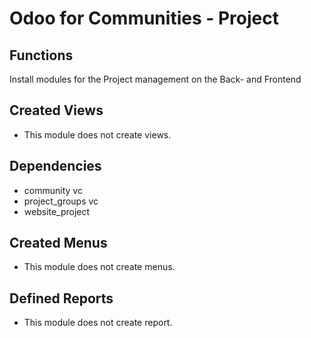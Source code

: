 # Odoo for Communities - Project #


## Functions ##
Install modules for the Project management on the Back- and Frontend

## Created Views ##
- This module does not create views.

## Dependencies ##
- community			vc
- project_groups	vc
- website_project
	
## Created Menus ##
- This module does not create menus.

## Defined Reports ##
- This module does not create report.